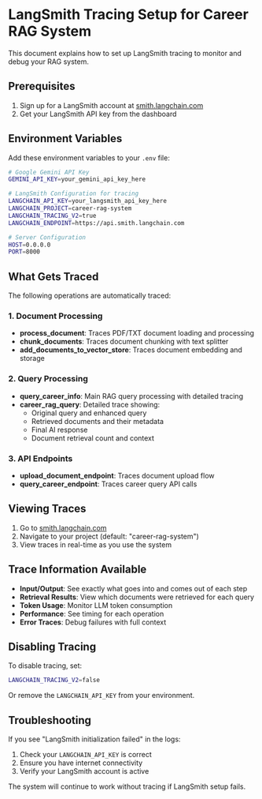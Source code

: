 # LangSmith Tracing Setup for Career RAG System

This document explains how to set up LangSmith tracing to monitor and debug your RAG system.

## Prerequisites

1. Sign up for a LangSmith account at [smith.langchain.com](https://smith.langchain.com)
2. Get your LangSmith API key from the dashboard

## Environment Variables

Add these environment variables to your `.env` file:

```bash
# Google Gemini API Key
GEMINI_API_KEY=your_gemini_api_key_here

# LangSmith Configuration for tracing
LANGCHAIN_API_KEY=your_langsmith_api_key_here
LANGCHAIN_PROJECT=career-rag-system
LANGCHAIN_TRACING_V2=true
LANGCHAIN_ENDPOINT=https://api.smith.langchain.com

# Server Configuration
HOST=0.0.0.0
PORT=8000
```

## What Gets Traced

The following operations are automatically traced:

### 1. Document Processing

- **process_document**: Traces PDF/TXT document loading and processing
- **chunk_documents**: Traces document chunking with text splitter
- **add_documents_to_vector_store**: Traces document embedding and storage

### 2. Query Processing

- **query_career_info**: Main RAG query processing with detailed tracing
- **career_rag_query**: Detailed trace showing:
  - Original query and enhanced query
  - Retrieved documents and their metadata
  - Final AI response
  - Document retrieval count and context

### 3. API Endpoints

- **upload_document_endpoint**: Traces document upload flow
- **query_career_endpoint**: Traces career query API calls

## Viewing Traces

1. Go to [smith.langchain.com](https://smith.langchain.com)
2. Navigate to your project (default: "career-rag-system")
3. View traces in real-time as you use the system

## Trace Information Available

- **Input/Output**: See exactly what goes into and comes out of each step
- **Retrieval Results**: View which documents were retrieved for each query
- **Token Usage**: Monitor LLM token consumption
- **Performance**: See timing for each operation
- **Error Traces**: Debug failures with full context

## Disabling Tracing

To disable tracing, set:

```bash
LANGCHAIN_TRACING_V2=false
```

Or remove the `LANGCHAIN_API_KEY` from your environment.

## Troubleshooting

If you see "LangSmith initialization failed" in the logs:

1. Check your `LANGCHAIN_API_KEY` is correct
2. Ensure you have internet connectivity
3. Verify your LangSmith account is active

The system will continue to work without tracing if LangSmith setup fails.
